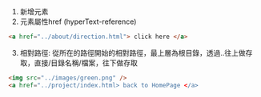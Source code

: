 1. 新增<a>元素
2. <a>元素屬性href (hyperText-reference)
```html
<a href="../about/direction.html"> click here </a>
```
3. 相對路徑: 從所在的路徑開始的相對路徑，最上層為根目錄，透過..往上做存取，直接/目錄名稱/檔案，往下做存取
```html
<img src="../images/green.png" />
<a href="../project/index.html> back to HomePage </a>
